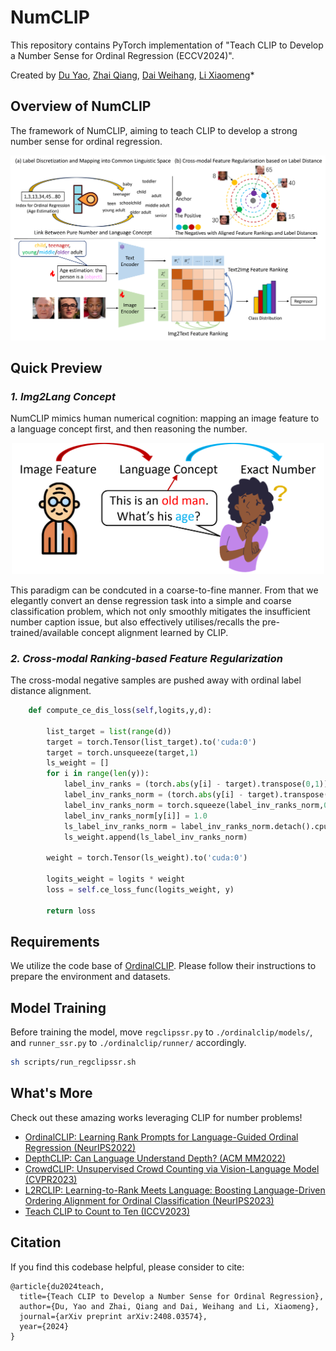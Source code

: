 # NumCLIP

This repository contains PyTorch implementation of "Teach CLIP to Develop a Number Sense for Ordinal Regression (ECCV2024)".

Created by [Du Yao](https://scholar.google.com.hk/citations?user=8krbrWsAAAAJ&hl=zh-CN), [Zhai Qiang](https://scholar.google.com.hk/citations?hl=zh-CN&user=3I5VuhUAAAAJ), [Dai Weihang](https://scholar.google.com.hk/citations?hl=zh-CN&user=4iTfHyQAAAAJ), [Li Xiaomeng](https://xmengli.github.io/)\*

## Overview of NumCLIP

The framework of NumCLIP, aiming to teach CLIP to develop a strong number sense for ordinal regression. 

![intro](figs/numclip.png)

## Quick Preview

### *1. Img2Lang Concept*
NumCLIP mimics human numerical cognition: mapping an image feature to a language concept first, and then reasoning the number.
<p align="center">
    <img src="figs/img_lang_num.png" width="500"> <br>

This paradigm can be condcuted in a coarse-to-fine manner. From that we elegantly convert an dense regression task into a simple and coarse classification problem, which not only smoothly mitigates the insufficient number caption issue, but also effectively utilises/recalls the pre-trained/available concept alignment learned by CLIP.

### *2. Cross-modal Ranking-based Feature Regularization*
The cross-modal negative samples are pushed away with ordinal label distance alignment.
```python
    def compute_ce_dis_loss(self,logits,y,d):

        list_target = list(range(d))
        target = torch.Tensor(list_target).to('cuda:0')
        target = torch.unsqueeze(target,1)
        ls_weight = []
        for i in range(len(y)):
            label_inv_ranks = (torch.abs(y[i] - target).transpose(0,1))
            label_inv_ranks_norm = (torch.abs(y[i] - target).transpose(0,1)) / torch.sum(label_inv_ranks,dim=1) * (d-1)
            label_inv_ranks_norm = torch.squeeze(label_inv_ranks_norm,0)
            label_inv_ranks_norm[y[i]] = 1.0
            ls_label_inv_ranks_norm = label_inv_ranks_norm.detach().cpu().numpy().tolist()
            ls_weight.append(ls_label_inv_ranks_norm)

        weight = torch.Tensor(ls_weight).to('cuda:0')

        logits_weight = logits * weight
        loss = self.ce_loss_func(logits_weight, y)

        return loss
```

## Requirements
We utilize the code base of [OrdinalCLIP](https://github.com/xk-huang/OrdinalCLIP). Please follow their instructions to prepare the environment and datasets.

## Model Training
Before training the model, move `regclipssr.py` to `./ordinalclip/models/`, and `runner_ssr.py` to `./ordinalclip/runner/` accordingly.

```bash
sh scripts/run_regclipssr.sh
```



## What's More
Check out these amazing works leveraging CLIP for number problems!

- [OrdinalCLIP: Learning Rank Prompts for Language-Guided Ordinal Regression (NeurIPS2022)](https://github.com/xk-huang/OrdinalCLIP)
- [DepthCLIP: Can Language Understand Depth? (ACM MM2022)](https://github.com/Adonis-galaxy/DepthCLIP?tab=readme-ov-file#depthclip-can-language-understand-depth)
- [CrowdCLIP: Unsupervised Crowd Counting via Vision-Language Model (CVPR2023)](https://github.com/dk-liang/CrowdCLIP)
- [L2RCLIP: Learning-to-Rank Meets Language: Boosting Language-Driven Ordering Alignment for Ordinal Classification (NeurIPS2023)](https://github.com/raywang335/L2RCLIP)
- [Teach CLIP to Count to Ten (ICCV2023)](https://teaching-clip-to-count.github.io/)


## Citation
If you find this codebase helpful, please consider to cite:

```
@article{du2024teach,
  title={Teach CLIP to Develop a Number Sense for Ordinal Regression},
  author={Du, Yao and Zhai, Qiang and Dai, Weihang and Li, Xiaomeng},
  journal={arXiv preprint arXiv:2408.03574},
  year={2024}
}
```
